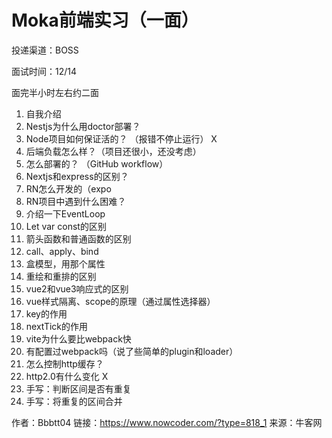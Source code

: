 # Moka前端实习（一面）

投递渠道：BOSS

面试时间：12/14

面完半小时左右约二面

1. 自我介绍
2. Nestjs为什么用doctor部署？
3. Node项目如何保证活的？ （报错不停止运行）  X
4. 后端负载怎么样？（项目还很小，还没考虑）
5. 怎么部署的？ （GitHub workflow）
6. Nextjs和express的区别？
7. RN怎么开发的（expo
8. RN项目中遇到什么困难？
9. 介绍一下EventLoop
10. Let var const的区别
11. 箭头函数和普通函数的区别
12. call、apply、bind
13. 盒模型，用那个属性
14. 重绘和重排的区别
15. vue2和vue3响应式的区别
16. vue样式隔离、scope的原理（通过属性选择器）
17. key的作用
18. nextTick的作用
19. vite为什么要比webpack快
20. 有配置过webpack吗（说了些简单的plugin和loader）
21. 怎么控制http缓存？
22. http2.0有什么变化       X
23. 手写：判断区间是否有重复
24. 手写：将重复的区间合并



作者：Bbbtt04
链接：https://www.nowcoder.com/?type=818_1
来源：牛客网